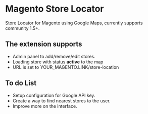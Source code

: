 # Magento Store Locator
Store Locator for Magento using Google Maps, currently supports community 1.5+.

## The extension supports
- Admin panel to add/remove/edit stores.
- Loading store with status **active** to the map
- URL is set to YOUR_MAGENTO.LINK/store-location

## To do List
- Setup configuration for Google API key.
- Create a way to find nearest stores to the user.
- Improve more on the interface.


